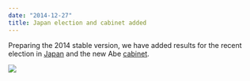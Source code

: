 ```yaml
---
date: "2014-12-27"
title: Japan election and cabinet added
---
```


Preparing the 2014 stable version, we have added results for the recent election in [Japan](http://www.parlgov.org/explore/jpn/election/2014-12-14/) and the new Abe [cabinet](http://www.parlgov.org/explore/jpn/cabinet/2014-12-29/).

![](/images/parliament-european-union.jpg)
